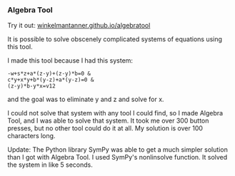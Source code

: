 ### Algebra Tool

Try it out:
[winkelmantanner.github.io/algebratool](https://winkelmantanner.github.io/algebratool)

It is possible to solve obscenely complicated systems of equations using this tool.

I made this tool because I had this system:
```
-w+s*z+a*(z-y)+(z-y)*b=0 &
c*y+x*y+b*(y-z)+a*(y-z)=0 &
(z-y)*b-y*x=v12
```
and the goal was to eliminate y and z and solve for x.

I could not solve that system with any tool I could find, so I made Algebra Tool, and I was able to solve that system.  It took me over 300 button presses, but no other tool could do it at all.  My solution is over 100 characters long.

Update: The Python library SymPy was able to get a much simpler solution than I got with Algebra Tool.  I used SymPy's nonlinsolve function.  It solved the system in like 5 seconds.
